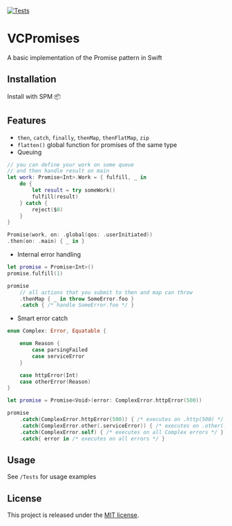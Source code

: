 [![Tests](https://github.com/avreolko/VCPromises/workflows/Tests/badge.svg?branch=master)](https://github.com/avreolko/VCPromises/actions/workflows/tests.yml)

# VCPromises
A basic implementation of the Promise pattern in Swift

## Installation
Install with SPM 📦

## Features
- `then`, `catch`, `finally`, `thenMap`, `thenFlatMap`, `zip`
- `flatten()` global function for promises of the same type
- Queuing

``` swift
// you can define your work on some queue
// and then handle result on main
let work: Promise<Int>.Work = { fulfill, _ in
    do {
        let result = try someWork()
        fulfill(result)
    } catch {
        reject($0)
    }
}

Promise(work, on: .global(qos: .userInitiated))
.then(on: .main) { _ in }
```

- Internal error handling

``` swift
let promise = Promise<Int>()
promise.fulfill(1)

promise
    // all actions that you submit to then and map can throw
    .thenMap { _ in throw SomeError.foo }
    .catch { /* handle SomeError.foo */ }
```

- Smart error catch

``` swift
enum Complex: Error, Equatable {

    enum Reason {
        case parsingFailed
        case serviceError
    }

    case httpError(Int)
    case otherError(Reason)
}

let promise = Promise<Void>(error: ComplexError.httpError(500))

promise
    .catch(ComplexError.httpError(500)) { /* executes on .http(500) */ }
    .catch(ComplexError.other(.serviceError)) { /* executes on .other(.serviceError) */ }
    .catch(ComplexError.self) { /* executes on all Complex errors */ }
    .catch{ error in /* executes on all errors */ }
```

## Usage
See `/Tests` for usage examples

## License
This project is released under the [MIT license](https://en.wikipedia.org/wiki/MIT_License).
